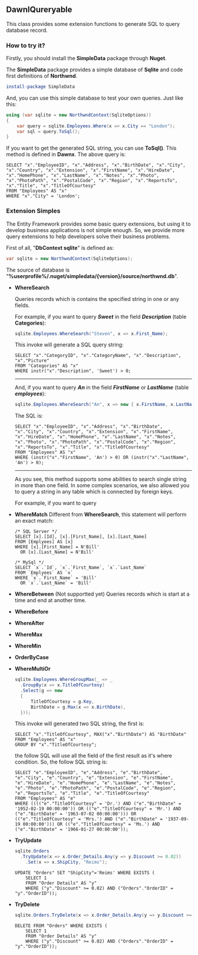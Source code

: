 ## DawnIQureryable

This class provides some extension functions to generate SQL to query database record.



### How to try it?

Firstly, you should install the **SimpleData** package through **Nuget**.

The **SimpleData** package provides a simple database of **Sqlite** and code first definitions of **Northwnd**.

```powershell
install-package SimpleData
```

And, you can use this simple database to test your own queries. Just like this:

```C#
using (var sqlite = new NorthwndContext(SqliteOptions))
{
    var query = sqlite.Employees.Where(x => x.City == "London");
    var sql = query.ToSql();
}
```

If you want to get the generated SQL string, you can use **ToSql()**. This method is defined in **Dawnx**. The above query is:

```sqlite
SELECT "x"."EmployeeID", "x"."Address", "x"."BirthDate", "x"."City", "x"."Country", "x"."Extension", "x"."FirstName", "x"."HireDate", "x"."HomePhone", "x"."LastName", "x"."Notes", "x"."Photo", "x"."PhotoPath", "x"."PostalCode", "x"."Region", "x"."ReportsTo", "x"."Title", "x"."TitleOfCourtesy"
FROM "Employees" AS "x"
WHERE "x"."City" = 'London';
```



### Extension Simples

The Entity Framework provides some basic query extensions, but using it to develop business applications is not simple enough. So, we provide more query extensions to help developers solve their business problems.

First of all, "**DbContext sqlite**" is defined as:

```C#
var sqlite = new NorthwndContext(SqliteOptions);
```

The source of database is "**%userprofile%/.nuget/simpledata/{version}/source/northwnd.db**".

- **WhereSearch**

  Queries records which is contains the specified string in one or any fields.

  For example, if you want to query ***Sweet*** in the field ***Description*** (table **Categories**):

  ```C#
  sqlite.Employees.WhereSearch("Steven", x => x.First_Name);
  ```

  This invoke will generate a SQL query string:

  ```sqlite
  SELECT "x"."CategoryID", "x"."CategoryName", "x"."Description", "x"."Picture"
  FROM "Categories" AS "x"
  WHERE instr("x"."Description", 'Sweet') > 0;
  ```

  ----

  And, if you want to query ***An*** in the field ***FirstName*** or ***LastName*** (table ***employees***):

  ```C#
  sqlite.Employees.WhereSearch("An", x => new { x.FirstName, x.LastName })
  ```

  The SQL is:

  ```sqlite
  SELECT "x"."EmployeeID", "x"."Address", "x"."BirthDate", "x"."City", "x"."Country", "x"."Extension", "x"."FirstName", "x"."HireDate", "x"."HomePhone", "x"."LastName", "x"."Notes", "x"."Photo", "x"."PhotoPath", "x"."PostalCode", "x"."Region", "x"."ReportsTo", "x"."Title", "x"."TitleOfCourtesy"
  FROM "Employees" AS "x"
  WHERE (instr("x"."FirstName", 'An') > 0) OR (instr("x"."LastName", 'An') > 0);
  ```

  ----

  As you see, this method supports some abilities to search  single string in more than one field. In some complex scenarios, we also allowed you to query a string in any table which is connected by foreign keys.

  For example, if you want to query 

- **WhereMatch**
  Different from **WhereSearch**, this statement will perform an exact match:

  ```mssql
  /* SQL Server */
  SELECT [x].[Id], [x].[First_Name], [x].[Last_Name]
  FROM [Emplyees] AS [x]
  WHERE [x].[First_Name] = N'Bill' 
  	OR [x].[Last_Name] = N'Bill'
  ```

  ```mysql
  /* MySql */
  SELECT `x`.`Id`, `x`.`First_Name`, `x`.`Last_Name`
  FROM `Emplyees` AS `x`
  WHERE `x`.`First_Name` = 'Bill' 
  	OR `x`.`Last_Name` = 'Bill'
  ```

- **WhereBetween**
  (Not supportted yet)
  Queries records which is start at a time and end at another time.

- **WhereBefore**

- **WhereAfter**

- **WhereMax**

- **WhereMin**

- **OrderByCase**

- **WhereMultiOr**

  ```C#
  sqlite.Employees.WhereGroupMax(_ => _
  	.GroupBy(x => x.TitleOfCourtesy)
  	.Select(g => new
  	{
  		TitleOfCourtesy = g.Key,
  		BirthDate = g.Max(x => x.BirthDate),
  	}));
  ```

  This invoke will generated two SQL string, the first is:

  ```sqlite
  SELECT "x"."TitleOfCourtesy", MAX("x"."BirthDate") AS "BirthDate"
  FROM "Employees" AS "x"
  GROUP BY "x"."TitleOfCourtesy";
  ```

  the follow SQL will use all the field of the first result as it's where condition. So, the follow SQL string is:

  ```sqlite
  SELECT "e"."EmployeeID", "e"."Address", "e"."BirthDate", "e"."City", "e"."Country", "e"."Extension", "e"."FirstName", "e"."HireDate", "e"."HomePhone", "e"."LastName", "e"."Notes", "e"."Photo", "e"."PhotoPath", "e"."PostalCode", "e"."Region", "e"."ReportsTo", "e"."Title", "e"."TitleOfCourtesy"
  FROM "Employees" AS "e"
  WHERE (((("e"."TitleOfCourtesy" = 'Dr.') AND ("e"."BirthDate" = '1952-02-19 00:00:00')) OR (("e"."TitleOfCourtesy" = 'Mr.') AND ("e"."BirthDate" = '1963-07-02 00:00:00'))) OR (("e"."TitleOfCourtesy" = 'Mrs.') AND ("e"."BirthDate" = '1937-09-19 00:00:00'))) OR (("e"."TitleOfCourtesy" = 'Ms.') AND ("e"."BirthDate" = '1966-01-27 00:00:00'));
  ```

- **TryUpdate**

  ```C#
  sqlite.Orders
  	.TryUpdate(x => x.Order_Details.Any(y => y.Discount >= 0.02))
      .Set(x => x.ShipCity, "Reims");
  ```

  ```sqlite
  UPDATE "Orders" SET "ShipCity"='Reims' WHERE EXISTS (
      SELECT 1
      FROM "Order Details" AS "y"
      WHERE ("y"."Discount" >= 0.02) AND ("Orders"."OrderID" = "y"."OrderID"));
  ```

- **TryDelete**

  ```C#
  sqlite.Orders.TryDelete(x => x.Order_Details.Any(y => y.Discount >= 0.02));
  ```

  ```sqlite
  DELETE FROM "Orders" WHERE EXISTS (
      SELECT 1
      FROM "Order Details" AS "y"
      WHERE ("y"."Discount" >= 0.02) AND ("Orders"."OrderID" = "y"."OrderID"));
  ```

